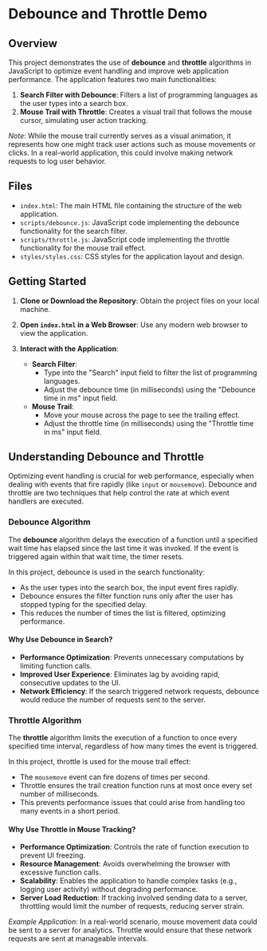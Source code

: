 # Debounce and Throttle Demo

## Overview

This project demonstrates the use of **debounce** and **throttle** algorithms in JavaScript to optimize event handling and improve web application performance. The application features two main functionalities:

1. **Search Filter with Debounce**: Filters a list of programming languages as the user types into a search box.
2. **Mouse Trail with Throttle**: Creates a visual trail that follows the mouse cursor, simulating user action tracking.

_Note_: While the mouse trail currently serves as a visual animation, it represents how one might track user actions such as mouse movements or clicks. In a real-world application, this could involve making network requests to log user behavior.

## Files

- `index.html`: The main HTML file containing the structure of the web application.
- `scripts/debounce.js`: JavaScript code implementing the debounce functionality for the search filter.
- `scripts/throttle.js`: JavaScript code implementing the throttle functionality for the mouse trail effect.
- `styles/styles.css`: CSS styles for the application layout and design.

## Getting Started

1. **Clone or Download the Repository**: Obtain the project files on your local machine.

2. **Open `index.html` in a Web Browser**: Use any modern web browser to view the application.

3. **Interact with the Application**:
   - **Search Filter**:
     - Type into the "Search" input field to filter the list of programming languages.
     - Adjust the debounce time (in milliseconds) using the "Debounce time in ms" input field.
   - **Mouse Trail**:
     - Move your mouse across the page to see the trailing effect.
     - Adjust the throttle time (in milliseconds) using the "Throttle time in ms" input field.

## Understanding Debounce and Throttle

Optimizing event handling is crucial for web performance, especially when dealing with events that fire rapidly (like `input` or `mousemove`). Debounce and throttle are two techniques that help control the rate at which event handlers are executed.

### Debounce Algorithm

The **debounce** algorithm delays the execution of a function until a specified wait time has elapsed since the last time it was invoked. If the event is triggered again within that wait time, the timer resets.

In this project, debounce is used in the search functionality:

- As the user types into the search box, the input event fires rapidly.
- Debounce ensures the filter function runs only after the user has stopped typing for the specified delay.
- This reduces the number of times the list is filtered, optimizing performance.

#### Why Use Debounce in Search?

- **Performance Optimization**: Prevents unnecessary computations by limiting function calls.
- **Improved User Experience**: Eliminates lag by avoiding rapid, consecutive updates to the UI.
- **Network Efficiency**: If the search triggered network requests, debounce would reduce the number of requests sent to the server.

### Throttle Algorithm

The **throttle** algorithm limits the execution of a function to once every specified time interval, regardless of how many times the event is triggered.

In this project, throttle is used for the mouse trail effect:

- The `mousemove` event can fire dozens of times per second.
- Throttle ensures the trail creation function runs at most once every set number of milliseconds.
- This prevents performance issues that could arise from handling too many events in a short period.

#### Why Use Throttle in Mouse Tracking?

- **Performance Optimization**: Controls the rate of function execution to prevent UI freezing.
- **Resource Management**: Avoids overwhelming the browser with excessive function calls.
- **Scalability**: Enables the application to handle complex tasks (e.g., logging user activity) without degrading performance.
- **Server Load Reduction**: If tracking involved sending data to a server, throttling would limit the number of requests, reducing server strain.

_Example Application_: In a real-world scenario, mouse movement data could be sent to a server for analytics. Throttle would ensure that these network requests are sent at manageable intervals.
